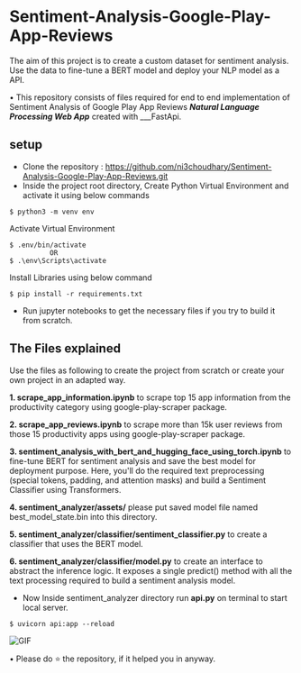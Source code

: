 # Sentiment-Analysis-Google-Play-App-Reviews

The aim of this project is to create a custom dataset for sentiment analysis. Use the data to fine-tune a BERT model and deploy your NLP model as a API.


• This repository consists of files required for end to end implementation of Sentiment Analysis of Google Play App Reviews ___Natural Language Processing Web App___ created with ___FastApi.

## setup
- Clone the repository : https://github.com/ni3choudhary/Sentiment-Analysis-Google-Play-App-Reviews.git
- Inside the project root directory, Create Python Virtual Environment and activate it using below commands 
```console
$ python3 -m venv env
``` 

Activate Virtual Environment
```console
$ .env/bin/activate 
          OR
$ .\env\Scripts\activate
```
Install Libraries using below command
```console
$ pip install -r requirements.txt
```

- Run jupyter notebooks to get the necessary files if you try to build it from scratch.

## The Files explained
Use the files as following to create the project from scratch or create your own project in an adapted way.

**1. scrape_app_information.ipynb** to scrape top 15 app information  from the productivity category using google-play-scraper package.

**2. scrape_app_reviews.ipynb** to scrape more than 15k user reviews from those 15 productivity apps using google-play-scraper package.

**3. sentiment_analysis_with_bert_and_hugging_face_using_torch.ipynb** to fine-tune BERT for sentiment analysis and save the best model for deployment purpose. Here, you'll do the required text preprocessing (special tokens, padding, and attention masks) and build a Sentiment Classifier using Transformers.

**4. sentiment_analyzer/assets/** please put saved model file named best_model_state.bin into this directory.

**5. sentiment_analyzer/classifier/sentiment_classifier.py** to create a classifier that uses the BERT model.

**6. sentiment_analyzer/classifier/model.py** to create an interface to abstract the inference logic. It exposes a single predict() method with all the text processing required to build a sentiment analysis model.

- Now Inside sentiment_analyzer directory run **api.py** on terminal to start local server.
```console
$ uvicorn api:app --reload
```

![GIF](readme_resources/sentiment_analyzer.gif)

• Please do ⭐ the repository, if it helped you in anyway.

